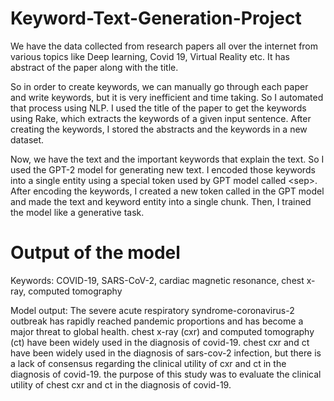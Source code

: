 # Keyword-Text-Generation-Project
We have the data collected from research papers all over the internet from various topics like Deep learning, Covid 19, Virtual Reality etc.
It has abstract of the paper along with the title.

So in order to create keywords, we can manually go through each paper and write keywords, but it is very inefficient and time taking. So I automated that process using NLP. I used the title of the paper to get the keywords using Rake, which extracts the keywords of a given input sentence. After creating the keywords, I stored the abstracts and the keywords in a new dataset.

Now, we have the text and the important keywords that explain the text. So I used the GPT-2 model for generating new text. I encoded those keywords into a single entity using a special token used by GPT model called \<sep\>. After encoding the keywords, I created a new token called <seperator> in the GPT model and made the text and keyword entity into a single chunk. Then, I trained the model like a generative task.
  
# Output of the model
  
Keywords:  COVID-19, SARS-CoV-2, cardiac magnetic resonance, chest x-ray, computed tomography

Model output: The severe acute respiratory syndrome-coronavirus-2 outbreak has rapidly reached pandemic proportions and has become a major threat to global health. chest x-ray (cxr) and computed tomography (ct) have been widely used in the diagnosis of covid-19. chest cxr and ct have been widely used in the diagnosis of sars-cov-2 infection, but there is a lack of consensus regarding the clinical utility of cxr and ct in the diagnosis of covid-19. the purpose of this study was to evaluate the clinical utility of chest cxr and ct in the diagnosis of covid-19.
